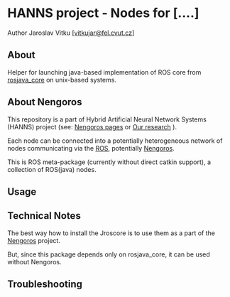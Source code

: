 HANNS project - Nodes for [....]
================================================

Author Jaroslav Vitku [vitkujar@fel.cvut.cz]


About
------

Helper for launching java-based implementation of ROS core from [rosjava_core](https://github.com/rosjava/rosjava_core) on unix-based systems. 


About Nengoros
---------------

This repository is a part of Hybrid Artificial Neural Network Systems (HANNS) project (see: [Nengoros pages](http://nengoros.wordpress.com) or [Our research](http://artificiallife.co.nf/) ). 

Each node can be connected into a potentially heterogeneous network of nodes communicating via the [ROS](http://wiki.ros.org/), potentially [Nengoros](http://nengoros.wordpress.com). 

This is ROS meta-package (currently without direct catkin support), a collection of ROS(java) nodes.


Usage
--------


 
Technical Notes
------------------

The best way how to install the Jroscore is to use them as a part of the [Nengoros](https://github.com/jvitku/nengoros) project. 

But, since this package depends only on rosjava\_core, it can be used without Nengoros.



Troubleshooting
------------------

